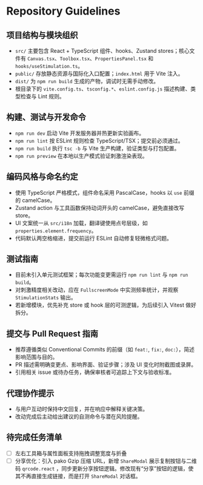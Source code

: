 # Repository Guidelines

## 项目结构与模块组织
- `src/` 主要包含 React + TypeScript 组件、hooks、Zustand stores；核心文件有 `Canvas.tsx`、`Toolbox.tsx`、`PropertiesPanel.tsx` 和 `hooks/useStimulation.ts`。
- `public/` 存放静态资源与国际化入口配置；`index.html` 用于 Vite 注入。
- `dist/` 为 `npm run build` 生成的产物，调试时无需手动修改。
- 根目录下的 `vite.config.ts`、`tsconfig.*`、`eslint.config.js` 描述构建、类型检查与 Lint 规则。

## 构建、测试与开发命令
- `npm run dev` 启动 Vite 开发服务器并热更新实验画布。
- `npm run lint` 按 ESLint 规则检查 TypeScript/TSX；提交前必须通过。
- `npm run build` 执行 `tsc -b` 与 Vite 生产构建，验证类型与打包配置。
- `npm run preview` 在本地以生产模式验证刺激渲染表现。

## 编码风格与命名约定
- 使用 TypeScript 严格模式，组件命名采用 PascalCase，hooks 以 `use` 前缀的 camelCase。
- Zustand action 与工具函数保持动词开头的 camelCase，避免直接改写 store。
- UI 文案统一从 `src/i18n` 加载，翻译键使用点号层级，如 `properties.element.frequency`。
- 代码默认两空格缩进，提交前运行 ESLint 自动修复轻微格式问题。

## 测试指南
- 目前未引入单元测试框架；每次功能变更需运行 `npm run lint` 与 `npm run build`。
- 对刺激精度相关改动，应在 `FullscreenMode` 中实测频率统计，并观察 `StimulationStats` 输出。
- 若新增模块，优先补充 store 或 hook 层的可测逻辑，为后续引入 Vitest 做好拆分。

## 提交与 Pull Request 指南
- 推荐遵循类似 Conventional Commits 的前缀（如 `feat:`, `fix:`, `doc:`），简述影响范围与目的。
- PR 描述需明确变更点、影响界面、验证步骤；涉及 UI 变化时附截图或录屏。
- 引用相关 issue 或待办任务，确保审核者可追踪上下文与验收标准。

## 代理协作提示
- 与用户互动时保持中文回复，并在响应中解释关键决策。
- 改动完成后主动给出建议的自测命令与潜在风险提醒。

## 待完成任务清单
- [ ] 左右工具箱与属性面板支持拖拽调整宽度与折叠
- [ ] 分享优化：引入 pako Gzip 压缩 URL，新增 `ShareModal` 展示复制按钮与二维码 `qrcode.react` ，同步更新分享按钮逻辑。修改现有“分享”按钮的逻辑，使其不再直接生成链接，而是打开 `ShareModal` 对话框。
